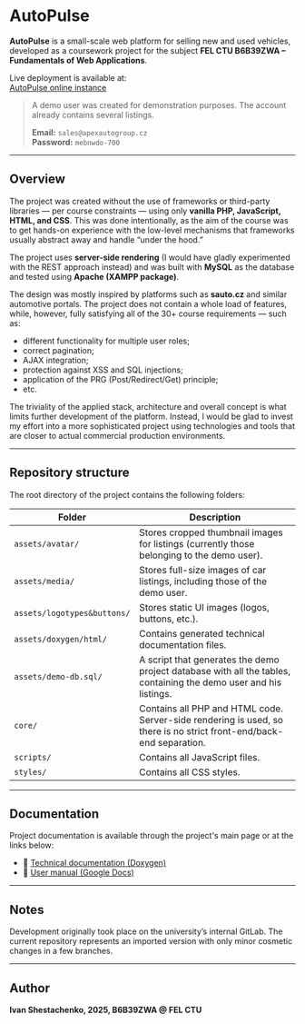 # AutoPulse

**AutoPulse** is a small-scale web platform for selling new and used vehicles, developed as a coursework project for the subject **FEL CTU B6B39ZWA – Fundamentals of Web Applications**.

Live deployment is available at:  
[AutoPulse online instance](https://zwa.toad.cz/~shestiva/autopulse/core/index.php)

> A demo user was created for demonstration purposes. The account already contains several listings.
> 
> **Email:** `sales@apexautogroup.cz`  
> **Password:** `mebnwdo-700`

---

## Overview

The project was created without the use of frameworks or third-party libraries — per course constraints — using only **vanilla PHP, JavaScript, HTML, and CSS**. This was done intentionally, as the aim of the course was to get hands-on experience with the low-level mechanisms that frameworks usually abstract away and handle “under the hood.”

The project uses **server-side rendering** (I would have gladly experimented with the REST approach instead) and was built with **MySQL** as the database and tested using **Apache (XAMPP package)**.


The design was mostly inspired by platforms such as **sauto.cz** and similar automotive portals. The project does not contain a whole load of features, while, however, fully satisfying all of the 30+ course requirements — such as:

- different functionality for multiple user roles;  
- correct pagination;  
- AJAX integration;  
- protection against XSS and SQL injections;  
- application of the PRG (Post/Redirect/Get) principle;
- etc.

The triviality of the applied stack, architecture and overall concept is what limits further development of the platform. 
Instead, I would be glad to invest my effort into a more sophisticated project using technologies and tools that are closer to actual commercial production environments.

---

## Repository structure

The root directory of the project contains the following folders:

| Folder               | Description |
|----------------------|-------------|
| `assets/avatar/`            | Stores cropped thumbnail images for listings (currently those belonging to the demo user). |
| `assets/media/`             | Stores full-size images of car listings, including those of the demo user. |
| `assets/logotypes&buttons/` | Stores static UI images (logos, buttons, etc.). |
| `assets/doxygen/html/`      | Contains generated technical documentation files. |
| `assets/demo-db.sql/`           | A script that generates the demo project database with all the tables, containing the demo user and his listings. |
| `core/`              | Contains all PHP and HTML code. Server-side rendering is used, so there is no strict front-end/back-end separation. |
| `scripts/`           | Contains all JavaScript files. |
| `styles/`            | Contains all CSS styles. |

---

## Documentation

Project documentation is available through the project's main page or at the links below:

- 📘 [Technical documentation (Doxygen)](https://zwa.toad.cz/~shestiva/autopulse/core/doxygen/html/index.html)  
- 📙 [User manual (Google Docs)](https://docs.google.com/document/d/1STvj4TltSsuezUdh32gKZRyjmus9_iT-h9owhwQnyis/edit?usp=sharing)

---

## Notes

Development originally took place on the university’s internal GitLab. The current repository represents an imported version with only minor cosmetic changes in a few branches.

---

## Author

**Ivan Shestachenko, 2025, B6B39ZWA @ FEL CTU**
